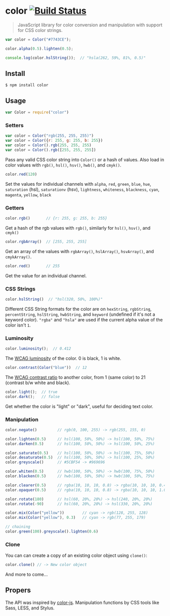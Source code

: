 # color [![Build Status](https://travis-ci.org/chartjs/chartjs-color.svg?branch=master)](https://travis-ci.org/chartjs/chartjs-color)

> JavaScript library for color conversion and manipulation with support for CSS color strings.

```js
var color = Color("#7743CE");

color.alpha(0.5).lighten(0.5);

console.log(color.hslString());  // "hsla(262, 59%, 81%, 0.5)"
```

## Install

```console
$ npm install color
```

## Usage

```js
var Color = require("color")
```

### Setters

```js
var color = Color("rgb(255, 255, 255)")
var color = Color({r: 255, g: 255, b: 255})
var color = Color().rgb(255, 255, 255)
var color = Color().rgb([255, 255, 255])
```
Pass any valid CSS color string into `Color()` or a hash of values. Also load in color values with `rgb()`, `hsl()`, `hsv()`, `hwb()`, and `cmyk()`.

```js
color.red(120)
```
Set the values for individual channels with `alpha`, `red`, `green`, `blue`, `hue`, `saturation` (hsl), `saturationv` (hsv), `lightness`, `whiteness`, `blackness`, `cyan`, `magenta`, `yellow`, `black`

### Getters


```js
color.rgb()       // {r: 255, g: 255, b: 255}
```
Get a hash of the rgb values with `rgb()`, similarly for `hsl()`, `hsv()`, and `cmyk()`

```js
color.rgbArray()  // [255, 255, 255]
```
Get an array of the values with `rgbArray()`, `hslArray()`, `hsvArray()`, and `cmykArray()`.

```js
color.red()       // 255
```
Get the value for an individual channel.

### CSS Strings

```js
color.hslString()  // "hsl(320, 50%, 100%)"
```

Different CSS String formats for the color are on `hexString`, `rgbString`, `percentString`, `hslString`, `hwbString`, and `keyword` (undefined if it's not a keyword color). `"rgba"` and `"hsla"` are used if the current alpha value of the color isn't `1`.

### Luminosity

```js
color.luminosity();  // 0.412
```
The [WCAG luminosity](http://www.w3.org/TR/WCAG20/#relativeluminancedef) of the color. 0 is black, 1 is white.

```js
color.contrast(Color("blue"))  // 12
```
The [WCAG contrast ratio](http://www.w3.org/TR/WCAG20/#contrast-ratiodef) to another color, from 1 (same color) to 21 (contrast b/w white and black).

```js
color.light();  // true
color.dark();   // false
```
Get whether the color is "light" or "dark", useful for deciding text color.

### Manipulation

```js
color.negate()         // rgb(0, 100, 255) -> rgb(255, 155, 0)

color.lighten(0.5)     // hsl(100, 50%, 50%) -> hsl(100, 50%, 75%)
color.darken(0.5)      // hsl(100, 50%, 50%) -> hsl(100, 50%, 25%)

color.saturate(0.5)    // hsl(100, 50%, 50%) -> hsl(100, 75%, 50%)
color.desaturate(0.5)  // hsl(100, 50%, 50%) -> hsl(100, 25%, 50%)
color.greyscale()      // #5CBF54 -> #969696

color.whiten(0.5)      // hwb(100, 50%, 50%) -> hwb(100, 75%, 50%)
color.blacken(0.5)     // hwb(100, 50%, 50%) -> hwb(100, 50%, 75%)

color.clearer(0.5)     // rgba(10, 10, 10, 0.8) -> rgba(10, 10, 10, 0.4)
color.opaquer(0.5)     // rgba(10, 10, 10, 0.8) -> rgba(10, 10, 10, 1.0)

color.rotate(180)      // hsl(60, 20%, 20%) -> hsl(240, 20%, 20%)
color.rotate(-90)      // hsl(60, 20%, 20%) -> hsl(330, 20%, 20%)

color.mix(Color("yellow"))        // cyan -> rgb(128, 255, 128)
color.mix(Color("yellow"), 0.3)   // cyan -> rgb(77, 255, 179)

// chaining
color.green(100).greyscale().lighten(0.6)
```

### Clone

You can can create a copy of an existing color object using `clone()`:

```js
color.clone() // -> New color object
```

And more to come...

## Propers

The API was inspired by [color-js](https://github.com/brehaut/color-js). Manipulation functions by CSS tools like Sass, LESS, and Stylus.
